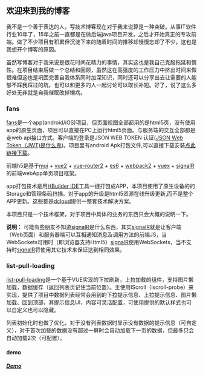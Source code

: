 ## 欢迎来到我的博客

我不是一个善于表达的人，写技术博客现在对于我来说算是一种突破。从事IT软件行业10年了，15年之前一直都是在做后端java项目开发，之后才开始真正的专攻前端。做了不少项目有积累但沉淀下来的随着时间的推移却慢慢忘却了不少，这也是我想开个博客的原因。

虽然写博客对于我来说是很花时间花精力的事情，其实这也是我自己克服拖延和惰性。在项目结束后做一个总结和回顾，虽然这在高强度的工作压力中挤出时间来做很难但这也是巩固完善自我体系同时加深知识，同时还可以分享出去让需要的人能够不踩我踩过的坑，也可以和更多的人一起讨论可以取长补短。好了，说了这么多好处无非就是自我催眠改掉懒病。

### fans


[fans](https://github.com/yujinjin/fans)是一个app(android/iOS)项目，但页面视图全部都用的是html5页，没有使用app的原生页面，项目可以直接在PC上运行html5页面。与服务端的交互全部都是走web api接口方式。客户端的登录是JSON WEB TOKEN 认证([JSON Web Token（JWT)是什么鬼](https://github.com/bigmeow/JWT))。项目里有android Apk打包文件,可以直接下载安装[点此链接下载](https://github.com/yujinjin/fans/tree/master/unpackage/release/fans.apk)。 

前端h5是基于[mui](http://dev.dcloud.net.cn/mui/) + [vue2](http://cn.vuejs.org/v2/api/) + [vue-router2](http://router.vuejs.org/zh-cn/) + [es6](http://es6.ruanyifeng.com/) + [webpack2](http://webpack.github.io/) + [vuex](http://vuex.vuejs.org/zh-cn/) + [signalR](http://signalr.net/)的前端webApp单页项目框架。

app打包技术是用[HBuilder IDE](http://www.dcloud.io/index.html)工具一键打包成APP，本项目使用了原生设备的的Storage和管理条码扫描。对于app的升级是html5资源在线升级更新,而不是整个APP更新。这些都是[dcloud](http://www.dcloud.io/index.html)提供一整套技术解决方案。

本项目只是一个技术框架，对于项目中具体的业务的东西只会大概的说明一下。


**说明：** 可能有些朋友不知道[signalR](http://signalr.net/)是什么东西，其实[signalR](http://signalr.net/)就是让客户端（Web页面）和服务器端可以互相通知消息及调用方法的前端JS，当WebSockets可用时（即浏览器支持Html5）[signalR](http://signalr.net/)使用WebSockets，当不支持时[signalR](http://signalr.net/)将使用其它技术来保证达到相同效果。


### list-pull-loading
[list-pull-loading](https://github.com/yujinjin/list-pull-loading)是一个基于VUE实现的下拉刷新，上拉加载的组件，支持图片懒加载，数据缓存（返回列表页记住当前位置）。主使用IScroll（iscroll-probe）来实现，提供了项目中数据列表经常会用到的下拉提示信息、上拉提示信息、图片懒加载、回到顶部，其提示信息UI、内容可灵活配置，可使用提供的默认样式也可以自定义也可以隐藏。

列表初始化时也做了优化，对于没有列表数据时显示没有数据的提示信息（可自定义），对于首次加载的数据没有超过一屏时会自动加载下一页的数据，但最多只会自动加载2次（可配置）。

#### demo
[___Demo___](https://yujinjin.github.io/list-pull-loading/)